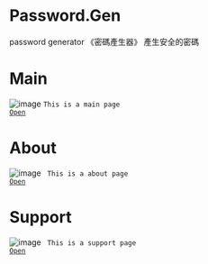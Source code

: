 # Password.Gen
password generator
《密碼產生器》
產生安全的密碼

# Main
![image](https://erichsia7.github.io/password.gen/image/3208cef3-2cc1-6a42-ba4a-4c0758f10da8.jpeg)
<code>This is a main page
<a href="https://erichsia7.github.io/password.gen/">Open</a>
</code>
# About
![image](https://erichsia7.github.io/password.gen/image/25e0bdc8-f4ed-14cb-e90a-30a8098bb43a.png)
<code>
This is a about page
<a href="https://erichsia7.github.io/password.gen/about/">Open</a>
</code>
# Support
![image](https://erichsia7.github.io/password.gen/image/Yz0JyUZj1k2oxJTEmfWrGw8HpBms1fFCoBpgKeVEZUrcyd8mzNoDNLNinSU4Os9Y.jpeg)
<code>
This is a support page
<a href="https://erichsia7.github.io/password.gen/about/support_center/">Open</a>
</code>
